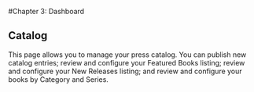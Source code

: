 #Chapter 3: Dashboard
## Catalog

This page allows you to manage your press catalog. You can publish new catalog entries; review and configure your Featured Books listing; review and configure your New Releases listing; and review and configure your books by Category and Series.